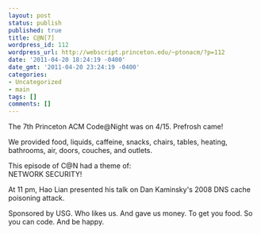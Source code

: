 ```yaml
---
layout: post
status: publish
published: true
title: C@N[7]
wordpress_id: 112
wordpress_url: http://webscript.princeton.edu/~ptonacm/?p=112
date: '2011-04-20 18:24:19 -0400'
date_gmt: '2011-04-20 23:24:19 -0400'
categories:
- Uncategorized
- main
tags: []
comments: []
---
```

<div>
<p>The 7th Princeton ACM Code@Night was on 4/15. Prefrosh came!</p>
<p>We provided food, liquids, caffeine, snacks, chairs, tables, heating, bathrooms, air, doors, couches, and outlets.</p>
<p>This episode of C@N had a theme of:<br />
NETWORK SECURITY!</p>
<p>At 11 pm, Hao Lian presented his talk on Dan Kaminsky's 2008 DNS cache poisoning attack.</p>
<p>Sponsored by USG. Who likes us. And gave us money. To get you food. So you can code. And be happy.</p>
</div>
